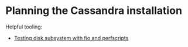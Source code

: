 # Planning the Cassandra installation


Helpful tooling:

* [Testing disk subsystem with fio and perfscripts](disks-testing-fio.md)
